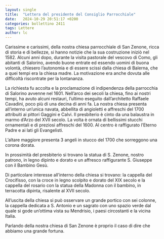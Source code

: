 ```yaml
---
layout: single
title:  "Lettera del presidente del Consiglio Parrocchiale"
date:   2024-10-29 20:51:17 +0200
categories: bollettino 2411
tags: Lettere
author: lc
---
```


Carissime e carissimi,
della nostra chiesa parrocchiale di San Zenone, ricca di storia e di bellezze, si hanno notizie che la sua costruzione iniziò nel 1582. Alcuni anni dopo, durante la visita pastorale del vescovo di Como, gli abitanti di Salorino, avendo buone entrate ed essendo uomini di buona volontà, chiesero l’autonomia e di essere scissi dalla chiesa di Balerna, che a quei tempi era la chiesa madre. La motivazione era anche dovuta alle difficoltà riscontrate per la lontananza.

La richiesta fu accolta e la proclamazione di indipendenza della parrocchia di Salorino avvenne nel 1601. Nell’arco dei secoli la chiesa, fino ai nostri tempi, ha avuto alcuni restauri, l’ultimo eseguito dall’architetto Raffaele Cavadini, poco più di una decina di anni fa.  La nostra chiesa presenta all’interno un’unica navata, abbellita di angioletti e affreschi del 1700 attribuiti ai pittori Gaggini e Calvi. Il presbiterio è cinto da una balaustra in marmo d’Arzo del XVII secolo. La volta è ornata di bellissimi stucchi ornamentali e di preziosi affreschi del 1600. Al centro è raffigurato l’Eterno Padre e ai lati gli Evangelisti. 

L’altare maggiore presenta 3 angeli in stucco del 1700 che sorreggono una corona dorata.

In prossimità del presbiterio si trovano la statua di S. Zenone,
nostro patrono, in legno dipinto e dorato e un affresco raffigurante
S. Giuseppe con il Bambino Gesù.

Di particolare interesse all’interno della chiesa si trovano: la cappella del Crocifisso, con la croce in legno scolpito e dorato del XIX secolo e la cappella del rosario con la statua della Madonna con il bambino,
in terracotta dipinta, risalente al XVII secolo.

All’uscita della chiesa si può osservare un grande portico con sei colonne, la cappella dedicata a S. Antonio e un sagrato con uno spazio verde dal quale si gode un’ottima vista su Mendrisio,
i paesi circostanti e la vicina Italia.

Parlando della nostra chiesa di San Zenone è proprio il caso di dire che abbiamo una grande fortuna. 


